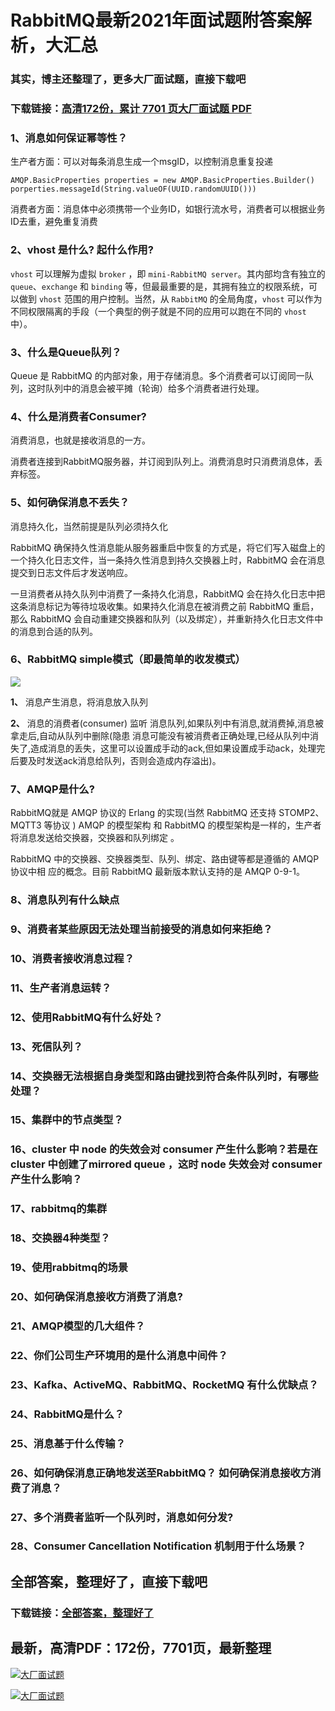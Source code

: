 # RabbitMQ最新2021年面试题附答案解析，大汇总

### 其实，博主还整理了，更多大厂面试题，直接下载吧

### 下载链接：[高清172份，累计 7701 页大厂面试题  PDF](https://github.com/souyunku/DevBooks/blob/master/docs/index.md)



### 1、消息如何保证幂等性？

生产者方面：可以对每条消息生成一个msgID，以控制消息重复投递

```
AMQP.BasicProperties properties = new AMQP.BasicProperties.Builder()
porperties.messageId(String.valueOF(UUID.randomUUID()))
```

消费者方面：消息体中必须携带一个业务ID，如银行流水号，消费者可以根据业务ID去重，避免重复消费


### 2、vhost 是什么? 起什么作用?

`vhost` 可以理解为虚拟 `broker` ，即 `mini-RabbitMQ server`。其内部均含有独立的 `queue`、`exchange` 和 `binding` 等，但最最重要的是，其拥有独立的权限系统，可以做到 `vhost` 范围的用户控制。当然，从 `RabbitMQ` 的全局角度，`vhost` 可以作为不同权限隔离的手段（一个典型的例子就是不同的应用可以跑在不同的 `vhost` 中）。


### 3、什么是Queue队列？

Queue 是 RabbitMQ 的内部对象，用于存储消息。多个消费者可以订阅同一队列，这时队列中的消息会被平摊（轮询）给多个消费者进行处理。


### 4、什么是消费者Consumer?

消费消息，也就是接收消息的一方。

消费者连接到RabbitMQ服务器，并订阅到队列上。消费消息时只消费消息体，丢弃标签。


### 5、如何确保消息不丢失？

消息持久化，当然前提是队列必须持久化

RabbitMQ 确保持久性消息能从服务器重启中恢复的方式是，将它们写入磁盘上的一个持久化日志文件，当一条持久性消息到持久交换器上时，RabbitMQ 会在消息提交到日志文件后才发送响应。

一旦消费者从持久队列中消费了一条持久化消息，RabbitMQ 会在持久化日志中把这条消息标记为等待垃圾收集。如果持久化消息在被消费之前 RabbitMQ 重启，那么 RabbitMQ 会自动重建交换器和队列（以及绑定），并重新持久化日志文件中的消息到合适的队列。


### 6、RabbitMQ simple模式（即最简单的收发模式）

![](https://gitee.com/souyunkutech/souyunku-home/raw/master/images/souyunku-web/2020/5/2/030/5/35_4.png#alt=35%5C_4.png)

**1、** 消息产生消息，将消息放入队列

**2、** 消息的消费者(consumer) 监听 消息队列,如果队列中有消息,就消费掉,消息被拿走后,自动从队列中删除(隐患 消息可能没有被消费者正确处理,已经从队列中消失了,造成消息的丢失，这里可以设置成手动的ack,但如果设置成手动ack，处理完后要及时发送ack消息给队列，否则会造成内存溢出)。


### 7、AMQP是什么?

RabbitMQ就是 AMQP 协议的 Erlang 的实现(当然 RabbitMQ 还支持 STOMP2、 MQTT3 等协议 ) AMQP 的模型架构 和 RabbitMQ 的模型架构是一样的，生产者将消息发送给交换器，交换器和队列绑定 。

RabbitMQ 中的交换器、交换器类型、队列、绑定、路由键等都是遵循的 AMQP 协议中相 应的概念。目前 RabbitMQ 最新版本默认支持的是 AMQP 0-9-1。


### 8、消息队列有什么缺点
### 9、消费者某些原因无法处理当前接受的消息如何来拒绝？
### 10、消费者接收消息过程？
### 11、生产者消息运转？
### 12、使用RabbitMQ有什么好处？
### 13、死信队列？
### 14、交换器无法根据自身类型和路由键找到符合条件队列时，有哪些处理？
### 15、集群中的节点类型？
### 16、cluster 中 node 的失效会对 consumer 产生什么影响？若是在 cluster 中创建了mirrored queue ，这时 node 失效会对 consumer 产生什么影响？
### 17、rabbitmq的集群
### 18、交换器4种类型？
### 19、使用rabbitmq的场景
### 20、如何确保消息接收方消费了消息?
### 21、AMQP模型的几大组件？
### 22、你们公司生产环境用的是什么消息中间件？
### 23、Kafka、ActiveMQ、RabbitMQ、RocketMQ 有什么优缺点？
### 24、RabbitMQ是什么？
### 25、消息基于什么传输？
### 26、如何确保消息正确地发送至RabbitMQ？ 如何确保消息接收方消费了消息？
### 27、多个消费者监听一个队列时，消息如何分发?
### 28、Consumer Cancellation Notification 机制用于什么场景？




## 全部答案，整理好了，直接下载吧

### 下载链接：[全部答案，整理好了](https://www.souyunku.com/wp-content/uploads/weixin/githup-weixin-2.png)




## 最新，高清PDF：172份，7701页，最新整理

[![大厂面试题](https://www.souyunku.com/wp-content/uploads/weixin/mst.png "架构师专栏")](https://www.souyunku.com/wp-content/uploads/weixin/githup-weixin.png "架构师专栏")

[![大厂面试题](https://www.souyunku.com/wp-content/uploads/weixin/githup-weixin.png "架构师专栏")](https://www.souyunku.com/wp-content/uploads/weixin/githup-weixin.png "架构师专栏")
